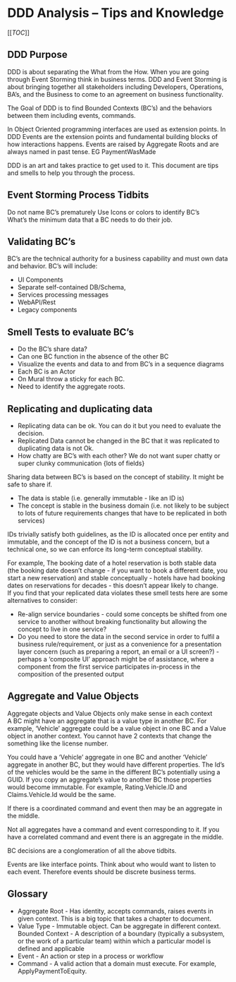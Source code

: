 # DDD Analysis – Tips and Knowledge

[[_TOC_]]

## DDD Purpose

DDD is about separating the What from the How. When you are going through Event Storming think in business terms. DDD and Event Storming is about bringing together all stakeholders including Developers, Operations, BA’s, and the Business to come to an agreement on business functionality.  

The Goal of DDD is to find Bounded Contexts (BC’s) and the behaviors between them including events, commands.  

In Object Oriented programming interfaces are used as extension points. In DDD Events are the extension points and fundamental building blocks of how interactions happens. Events are raised by Aggregate Roots and are always named in past tense. EG PaymentWasMade  

DDD is an art and takes practice to get used to it. This document are tips and smells to help you through the process.

## Event Storming Process Tidbits  

Do not name BC’s prematurely Use Icons or colors to identify BC’s  
What’s the minimum data that a BC needs to do their job.

## Validating BC’s

BC’s are the technical authority for a business capability and must own data and behavior. BC’s will include:

* UI Components
* Separate self-contained DB/Schema,  
* Services processing messages  
* WebAPI/Rest  
* Legacy components  

## Smell Tests to evaluate BC’s

* Do the BC’s share data?  
* Can one BC function in the absence of the other BC  
* Visualize the events and data to and from BC’s in a sequence diagrams  
* Each BC is an Actor  
* On Mural throw a sticky for each BC.  
* Need to identify the aggregate roots.

## Replicating and duplicating data

* Replicating data can be ok. You can do it but you need to evaluate the decision.
* Replicated Data cannot be changed in the BC that it was replicated to  
duplicating data is not Ok.  
* How chatty are BC’s with each other? We do not want super chatty or super clunky communication {lots of fields}  

Sharing data between BC’s is based on the concept of stability.  It might be safe to share if.

* The data is stable (i.e. generally immutable - like an ID is)  
* The concept is stable in the business domain (i.e. not likely to be subject to lots of future requirements changes that have to be replicated in both services)  

IDs trivially satisfy both guidelines, as the ID is allocated once per entity and immutable, and the concept of the ID is not a business concern, but a technical one, so we can enforce its long-term conceptual stability.  

For example, The booking date of a hotel reservation is both stable data (the booking date doesn’t change - if you want to book a different date, you start a new reservation) and stable conceptually - hotels have had booking dates on reservations for decades - this doesn’t appear likely to change.  
If you find that your replicated data violates these smell tests here are some alternatives to consider:  

* Re-align service boundaries - could some concepts be shifted from one service to another without breaking functionality but allowing the concept to live in one service?  
* Do you need to store the data in the second service in order to fulfil a business rule/requirement, or just as a convenience for a presentation layer concern (such as preparing a report, an email or a UI screen?) - perhaps a ‘composite UI’ approach might be of assistance, where a component from the first service participates in-process in the composition of the presented output

## Aggregate and Value Objects

Aggregate objects and Value Objects only make sense in each context  
A BC might have an aggregate that is a value type in another BC. For example, ‘Vehicle’ aggregate could be a value object in one BC and a Value object in another context. You cannot have 2 contexts that change the something like the license number.

You could have a ‘Vehicle’ aggregate in one BC and another ‘Vehicle’ aggregate in another BC, but they would have different properties. The Id’s of the vehicles would be the same in the different BC’s potentially using a GUID. If you copy an aggregate’s value to another BC those properties would become immutable. For example, Rating.Vehicle.ID and Claims.Vehicle.Id would be the same.  

If there is a coordinated command and event then may be an aggregate in the middle.  

Not all aggregates have a command and event corresponding to it. If you have a correlated command and event there is an aggregate in the middle.  

BC decisions are a conglomeration of all the above tidbits.  

Events are like interface points. Think about who would want to listen to each event. Therefore events should be discrete business terms.  

## Glossary

* Aggregate Root - Has identity, accepts commands, raises events in given context. This is a big topic that takes a chapter to document.  
* Value Type - Immutable object. Can be aggregate in different context.  
Bounded Context - A description of a boundary (typically a subsystem, or the work of a particular team) within which a particular model is defined and applicable  
* Event - An action or step in a process or workflow  
* Command - A valid action that a domain must execute. For example, ApplyPaymentToEquity.

